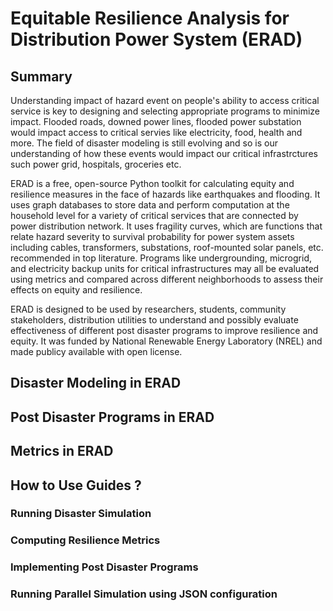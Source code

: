 # Equitable Resilience Analysis for Distribution Power System (ERAD)

## Summary 

Understanding impact of hazard event on people's ability to access critical service is key to designing and selecting appropriate programs to minimize impact. Flooded roads, downed power lines, flooded power substation would impact access to critical servies like electricity, food, health and more. The field of disaster modeling is still evolving and so is our understanding of how these events would impact our critical infrastrctures such power grid, hospitals, groceries etc.

ERAD is a free, open-source Python toolkit for calculating equity and resilience measures in the face of hazards like earthquakes and flooding. It uses graph databases to store data and perform computation at the household level for a variety of critical services that are connected by power distribution network. It uses fragility curves, which are functions that relate hazard severity to survival probability for power system assets including cables, transformers, substations, roof-mounted solar panels, etc. recommended in top literature. Programs like undergrounding, microgrid, and electricity backup units for critical infrastructures may all be evaluated using metrics and compared across different neighborhoods to assess their effects on equity and resilience.

ERAD is designed to be used by researchers, students, community stakeholders, distribution utilities to understand and possibly evaluate effectiveness of different post disaster programs to improve resilience and equity. It was funded by National Renewable Energy Laboratory (NREL) and made publicy available with open license.

## Disaster Modeling in ERAD

## Post Disaster Programs in ERAD

## Metrics in ERAD 

## How to Use Guides ?

### Running Disaster Simulation 

### Computing Resilience Metrics

### Implementing Post Disaster Programs

### Running Parallel Simulation using JSON configuration



